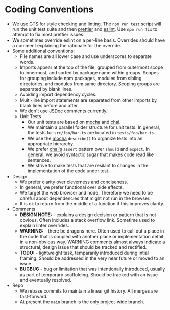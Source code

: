 # Coding Conventions

* We use [GTS](https://www.npmjs.com/package/gts) for style checking and linting. The `npm run test` script will run the unit test suite and then [prettier](https://prettier.io/) and [eslint](https://eslint.org/). Use `npm run fix` to attempt to fix most prettier issues.
* We sometimes override eslint on a per-line basis. Overrides should have a comment explaining the rationale for the override.
* Some additional conventions:
  * File names are all lower case and use underscores to separate words.
  * Imports appear at the top of the file, grouped from outermost scope to innermost, and sorted by package name within groups. Scopes for grouping include npm packages, modules from sibling directories, and modules from same directory. Scoping groups are separated by blank lines.
  * Avoiding import dependency cycles.
  * Multi-line import statements are separated from other imports by blank lines before and after.
  * We don't use [JSDoc](https://jsdoc.app/) comments currently.
  * Unit Tests
    * Our unit tests are based on [mocha](https://mochajs.org/) and [chai](https://www.chaijs.com/).
    * We maintain a parallel folder structure for unit tests. In general, the tests for `src/foo/bar.ts` are located in `tests/foo/bar.ts`.
    * We use the [mocha](https://mochajs.org/) `describe()` to organize tests into an appropriate hierarchy.
    * We prefer [chai's](https://www.chaijs.com/) `assert` pattern over `should` and `expect`. In general, we avoid syntactic sugar that makes code read like sentences.
    * We strive to make tests that are resilant to changes in the implementation of the code under test.
* Design
  * We prefer clarity over cleverness and conciseness.
  * In general, we prefer functional over side effects.
  * We target the web browser and node. Therefore we need to be careful about dependencies that might not run in the browser.
  * It is ok to return from the middle of a function if this improves clarity.
* Comments
  * **DESIGN NOTE:** - explains a design decision or pattern that is not obvious. Often includes a stack overflow link. Sometime used to explain linter overrides.
  * **WARNING:** - there be dragons here. Often used to call out a place in the code that is coupled with another place or implementation detail in a non-obvious way. WARNING comments almost always indicate a structural, design issue that should be tracked and rectified.
  * **TODO:** - lightweight task, tempararily introduced during intial framing. Should be addressed in the very near future or moved to an issue.
  * **BUGBUG** - bug or limitation that was intentionally introduced, usually as part of temporary scaffolding. Should be tracked with an issue and eventually resolved.
* Repo
  * We rebase commits to maintain a linear git history. All merges are fast-forward.
  * At present the `main` branch is the only project-wide branch.